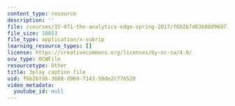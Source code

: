 ```yaml
---
content_type: resource
description: ''
file: /courses/15-071-the-analytics-edge-spring-2017/f6b2b7d63608d969714350de2c776520_gE1wRDQMR8E.srt
file_size: 10053
file_type: application/x-subrip
learning_resource_types: []
license: https://creativecommons.org/licenses/by-nc-sa/4.0/
ocw_type: OCWFile
resourcetype: Other
title: 3play caption file
uid: f6b2b7d6-3608-d969-7143-50de2c776520
video_metadata:
  youtube_id: null
---
```

